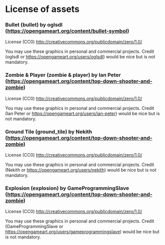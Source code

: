 # License of assets

### Bullet (bullet) by oglsdl (https://opengameart.org/content/bullet-symbol)

License (CC0)
http://creativecommons.org/publicdomain/zero/1.0/

You may use these graphics in personal and commercial projects.
Credit (oglsdl or https://opengameart.org/users/oglsdl) would be nice but is not mandatory.

### Zombie & Player (zombie & player) by Ian Peter (https://opengameart.org/content/top-down-shooter-and-zombie)

License (CC0)
http://creativecommons.org/publicdomain/zero/1.0/

You may use these graphics in personal and commercial projects.
Credit (Ian Peter or https://opengameart.org/users/ian-peter) would be nice but is not mandatory.

### Ground Tile (ground_tile) by Nekith (https://opengameart.org/content/top-down-shooter-and-zombie)

License (CC0)
http://creativecommons.org/publicdomain/zero/1.0/

You may use these graphics in personal and commercial projects.
Credit (Nekith or https://opengameart.org/users/nekith) would be nice but is not mandatory.

### Explosion (explosion) by GameProgrammingSlave (https://opengameart.org/content/top-down-shooter-and-zombie)

License (CC0)
http://creativecommons.org/publicdomain/zero/1.0/

You may use these graphics in personal and commercial projects.
Credit (GameProgrammingSlave or https://opengameart.org/users/gameprogrammingslave) would be nice but is not mandatory.